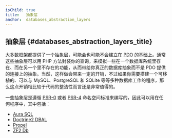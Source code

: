 ```yaml
---
isChild: true
title:   抽象层
anchor:  databases_abstraction_layers
---
```


## 抽象层 {#databases_abstraction_layers_title}

大多数框架都提供了一个抽象层，可能会也可能不会建立在 [PDO][1] 的基础上。通常这些抽象层可以用 PHP 方法封装你的查询，来模拟一些在一个数据库系统里存在、而在另一个里不存在的功能，从而带给你真正的数据库抽象而不是 PDO 提供的连接上的抽象。当然，这样做会带来一定的开销，不过如果你需要搭建一个可移植的、可以与 MySQL、PostgreSQL 和 SQLite 等等多种数据库工作的程序，那么这点开销相比较于代码的整洁性而言还是非常值得的。

一些抽象层是遵循 [PSR-0][psr0] 或者 [PSR-4][psr4] 命名空间标准来编写的，因此可以用在任何程序中，其中包括：

* [Aura SQL][6]
* [Doctrine2 DBAL][2]
* [Propel][7]
* [ZF2 Db][4]


[1]: http://php.net/book.pdo
[2]: http://www.doctrine-project.org/projects/dbal.html
[4]: http://packages.zendframework.com/docs/latest/manual/en/index.html#zend-db
[6]: https://github.com/auraphp/Aura.Sql
[7]: http://propelorm.org/
[psr0]: http://www.php-fig.org/psr/psr-0/
[psr4]: http://www.php-fig.org/psr/psr-4/
